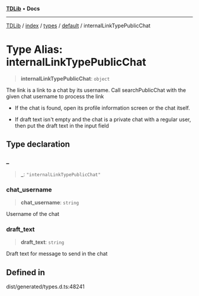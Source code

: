 [**TDLib**](../../../../../../README.md) • **Docs**

***

[TDLib](../../../../../../modules.md) / [index](../../../../../README.md) / [types](../../../README.md) / [default](../README.md) / internalLinkTypePublicChat

# Type Alias: internalLinkTypePublicChat

> **internalLinkTypePublicChat**: `object`

The link is a link to a chat by its username. Call searchPublicChat with the given chat username to process the link

- If the chat is found, open its profile information screen or the chat itself.

- If draft text isn't empty and the chat is a private chat with a regular user, then put the draft text in the input field

## Type declaration

### \_

> **\_**: `"internalLinkTypePublicChat"`

### chat\_username

> **chat\_username**: `string`

Username of the chat

### draft\_text

> **draft\_text**: `string`

Draft text for message to send in the chat

## Defined in

dist/generated/types.d.ts:48241
